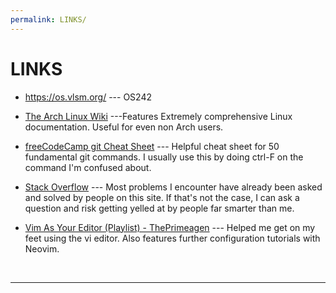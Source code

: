 ```yaml
---
permalink: LINKS/
---
```


# LINKS

* <https://os.vlsm.org/> --- OS242
* [The Arch Linux Wiki](https://wiki.archlinux.org/title/Main_page) ---Features Extremely comprehensive Linux documentation. Useful for even non Arch users.

* [freeCodeCamp git Cheat Sheet](https://www.freecodecamp.org/news/git-cheat-sheet/) --- Helpful cheat sheet for 50 fundamental git commands. I usually use this by doing ctrl-F on the command I'm confused about.

* [Stack Overflow](https://stackoverflow.com) --- Most problems I encounter have already been asked and solved by people on this site. If that's not the case, I can ask a question and risk getting yelled at by people far smarter than me. 

* [Vim As Your Editor (Playlist) - ThePrimeagen](https://www.youtube.com/watch?v=X6AR2RMB5tE&list=PLm323Lc7iSW_wuxqmKx_xxNtJC_hJbQ7R) --- Helped me get on my feet using the vi editor. Also features further configuration tutorials with Neovim.
<br>
<hr>
